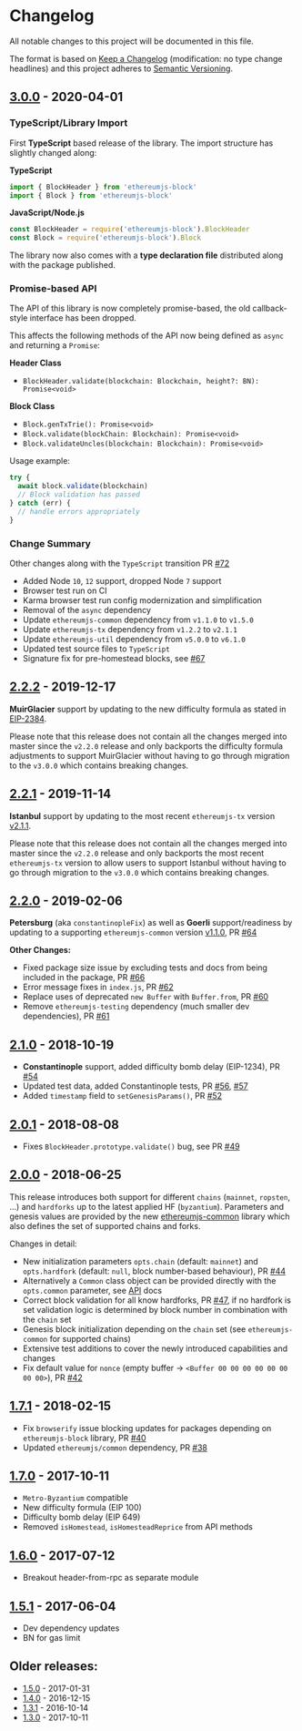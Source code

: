 # Changelog

All notable changes to this project will be documented in this file.

The format is based on [Keep a Changelog](http://keepachangelog.com/en/1.0.0/)
(modification: no type change headlines) and this project adheres to
[Semantic Versioning](http://semver.org/spec/v2.0.0.html).

## [3.0.0] - 2020-04-01

### TypeScript/Library Import

First **TypeScript** based release of the library. The import structure has
slightly changed along:

**TypeScript**

```typescript
import { BlockHeader } from 'ethereumjs-block'
import { Block } from 'ethereumjs-block'
```

**JavaScript/Node.js**

```javascript
const BlockHeader = require('ethereumjs-block').BlockHeader
const Block = require('ethereumjs-block').Block
```

The library now also comes with a **type declaration file** distributed
along with the package published.

### Promise-based API

The API of this library is now completely promise-based, the old callback-style
interface has been dropped.

This affects the following methods of the API now being defined as `async` and
returning a `Promise`:

**Header Class**

- `BlockHeader.validate(blockchain: Blockchain, height?: BN): Promise<void>`

**Block Class**

- `Block.genTxTrie(): Promise<void>`
- `Block.validate(blockChain: Blockchain): Promise<void>`
- `Block.validateUncles(blockchain: Blockchain): Promise<void>`

Usage example:

```javascript
try {
  await block.validate(blockchain)
  // Block validation has passed
} catch (err) {
  // handle errors appropriately
}
```

### Change Summary

Other changes along with the `TypeScript` transition PR
[#72](https://github.com/ethereumjs/ethereumjs-block/pull/72)

- Added Node `10`, `12` support, dropped Node `7` support
- Browser test run on CI
- Karma browser test run config modernization and simplification
- Removal of the `async` dependency
- Update `ethereumjs-common` dependency from `v1.1.0` to `v1.5.0`
- Update `ethereumjs-tx` dependency from `v1.2.2` to `v2.1.1`
- Update `ethereumjs-util` dependency from `v5.0.0` to `v6.1.0`
- Updated test source files to `TypeScript`
- Signature fix for pre-homestead blocks, see
  [#67](https://github.com/ethereumjs/ethereumjs-block/issues/67)

[3.0.0]: https://github.com/ethereumjs/ethereumjs-vm/compare/%40ethereumjs%2Fblock%402.2.0...%40ethereumjs%2Fblock%403.0.0

## [2.2.2] - 2019-12-17

**MuirGlacier** support by updating to the new difficulty formula as stated
in [EIP-2384](https://eips.ethereum.org/EIPS/eip-2384).

Please note that this release does not contain all the changes merged into
master since the `v2.2.0` release and only backports the difficulty formula
adjustments to support MuirGlacier without having to go through migration to
the `v3.0.0` which contains breaking changes.

[2.2.2]: https://github.com/ethereumjs/ethereumjs-vm/compare/%40ethereumjs%2Fblock%402.2.1...%40ethereumjs%2Fblock%402.2.2

## [2.2.1] - 2019-11-14

**Istanbul** support by updating to the most recent `ethereumjs-tx` version
[v2.1.1](https://github.com/ethereumjs/ethereumjs-tx/releases/tag/v2.1.1).

Please note that this release does not contain all the changes merged into
master since the `v2.2.0` release and only backports the most recent
`ethereumjs-tx` version to allow users to support Istanbul without having
to go through migration to the `v3.0.0` which contains breaking changes.

[2.2.1]: https://github.com/ethereumjs/ethereumjs-vm/compare/%40ethereumjs%2Fblock%402.2.0...%40ethereumjs%2Fblock%402.2.1

## [2.2.0] - 2019-02-06

**Petersburg** (aka `constantinopleFix`) as well as **Goerli**
support/readiness by updating to a supporting `ethereumjs-common` version
[v1.1.0](https://github.com/ethereumjs/ethereumjs-common/releases/tag/v1.1.0),
PR [#64](https://github.com/ethereumjs/ethereumjs-block/pull/64)

**Other Changes:**

- Fixed package size issue by excluding tests and docs from being included in
  the package, PR [#66](https://github.com/ethereumjs/ethereumjs-block/pull/66)
- Error message fixes in `index.js`,
  PR [#62](https://github.com/ethereumjs/ethereumjs-block/pull/62)
- Replace uses of deprecated `new Buffer` with `Buffer.from`,
  PR [#60](https://github.com/ethereumjs/ethereumjs-block/pull/60)
- Remove `ethereumjs-testing` dependency (much smaller dev dependencies),
  PR [#61](https://github.com/ethereumjs/ethereumjs-block/pull/61)

[2.2.0]: https://github.com/ethereumjs/ethereumjs-vm/compare/%40ethereumjs%2Fblock%402.1.0...%40ethereumjs%2Fblock%402.2.0

## [2.1.0] - 2018-10-19

- **Constantinople** support, added difficulty bomb delay (EIP-1234), PR [#54](https://github.com/ethereumjs/ethereumjs-block/pull/54)
- Updated test data, added Constantinople tests, PR [#56](https://github.com/ethereumjs/ethereumjs-block/pull/56), [#57](https://github.com/ethereumjs/ethereumjs-block/pull/57)
- Added `timestamp` field to `setGenesisParams()`, PR [#52](https://github.com/ethereumjs/ethereumjs-block/pull/52)

[2.1.0]: https://github.com/ethereumjs/ethereumjs-vm/compare/%40ethereumjs%2Fblock%402.0.1...%40ethereumjs%2Fblock%402.1.0

## [2.0.1] - 2018-08-08

- Fixes `BlockHeader.prototype.validate()` bug, see PR [#49](https://github.com/ethereumjs/ethereumjs-block/pull/49)

[2.0.1]: https://github.com/ethereumjs/ethereumjs-vm/compare/%40ethereumjs%2Fblock%402.0.0...%40ethereumjs%2Fblock%402.0.1

## [2.0.0] - 2018-06-25

This release introduces both support for different `chains` (`mainnet`, `ropsten`, ...)
and `hardforks` up to the latest applied HF (`byzantium`). Parameters and genesis values
are provided by the new [ethereumjs-common](https://github.com/ethereumjs/ethereumjs-common)
library which also defines the set of supported chains and forks.

Changes in detail:

- New initialization parameters `opts.chain` (default: `mainnet`) and `opts.hardfork`
  (default: `null`, block number-based behaviour), PR [#44](https://github.com/ethereumjs/ethereumjs-block/pull/44)
- Alternatively a `Common` class object can be provided directly with the `opts.common` parameter,
  see [API](https://github.com/ethereumjs/ethereumjs-vm/blob/master/packages/block/docs/index.md) docs
- Correct block validation for all know hardforks, PR
  [#47](https://github.com/ethereumjs/ethereumjs-block/pull/47), if no hardfork is set validation logic
  is determined by block number in combination with the `chain` set
- Genesis block initialization depending on the `chain` set (see `ethereumjs-common` for supported chains)
- Extensive test additions to cover the newly introduced capabilities and changes
- Fix default value for `nonce` (empty buffer -> `<Buffer 00 00 00 00 00 00 00 00>`), PR [#42](https://github.com/ethereumjs/ethereumjs-block/pull/42)

[2.0.0]: https://github.com/ethereumjs/ethereumjs-vm/compare/%40ethereumjs%2Fblock%401.7.1...%40ethereumjs%2Fblock%402.0.0

## [1.7.1] - 2018-02-15

- Fix `browserify` issue blocking updates for packages depending on `ethereumjs-block`
  library, PR [#40](https://github.com/ethereumjs/ethereumjs-block/pull/40)
- Updated `ethereumjs/common` dependency, PR [#38](https://github.com/ethereumjs/ethereumjs-block/pull/38)

[1.7.1]: https://github.com/ethereumjs/ethereumjs-vm/compare/%40ethereumjs%2Fblock%401.7.0...%40ethereumjs%2Fblock%401.7.1

## [1.7.0] - 2017-10-11

- `Metro-Byzantium` compatible
- New difficulty formula (EIP 100)
- Difficulty bomb delay (EIP 649)
- Removed `isHomestead`, `isHomesteadReprice` from API methods

[1.7.0]: https://github.com/ethereumjs/ethereumjs-vm/compare/%40ethereumjs%2Fblock%401.6.0...%40ethereumjs%2Fblock%401.7.0

## [1.6.0] - 2017-07-12

- Breakout header-from-rpc as separate module

[1.6.0]: https://github.com/ethereumjs/ethereumjs-vm/compare/%40ethereumjs%2Fblock%401.5.1...%40ethereumjs%2Fblock%401.6.0

## [1.5.1] - 2017-06-04

- Dev dependency updates
- BN for gas limit

[1.5.1]: https://github.com/ethereumjs/ethereumjs-vm/compare/%40ethereumjs%2Fblock%401.5.0...%40ethereumjs%2Fblock%401.5.1

## Older releases:

- [1.5.0](https://github.com/ethereumjs/ethereumjs-vm/compare/%40ethereumjs%2Fblock%401.4.0...%40ethereumjs%2Fblock%401.5.0) - 2017-01-31
- [1.4.0](https://github.com/ethereumjs/ethereumjs-vm/compare/%40ethereumjs%2Fblock%401.3.1...%40ethereumjs%2Fblock%401.4.0) - 2016-12-15
- [1.3.1](https://github.com/ethereumjs/ethereumjs-vm/compare/%40ethereumjs%2Fblock%401.3.0...%40ethereumjs%2Fblock%401.3.1) - 2016-10-14
- [1.3.0](https://github.com/ethereumjs/ethereumjs-vm/compare/%40ethereumjs%2Fblock%401.2.2...%40ethereumjs%2Fblock%401.3.0) - 2017-10-11
